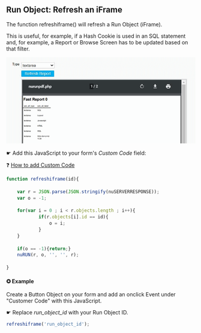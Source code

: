 ## Run Object: Refresh an iFrame

The function refreshiframe() will refresh a Run Object (iFrame). 

This is useful, for example, if a Hash Cookie is used in an SQL statement and, for example, a Report or Browse Screen has to be updated based on that filter.

<p align="left">
  <img src="screenshots/refresh_run_object.gif">
</p>


☛ Add this JavaScript to your form's *Custom Code* field:

 ❓ [How to add Custom Code](/codelib/common/form_add_custom_code_javascript.gif)

```javascript
function refreshiframe(id){

	var r = JSON.parse(JSON.stringify(nuSERVERRESPONSE));
	var o = -1;
	
	for(var i = 0 ; i < r.objects.length ; i++){
			if(r.objects[i].id == id){
				o = i;	
			}
	}

	if(o == -1){return;}
	nuRUN(r, o, '', '', r);

}
```

#### ✪ Example

Create a Button Object on your form and add an onclick Event under "Customer Code" with this JavaScript.

☛ Replace *run_object_id* with your Run Object ID.

```javascript
refreshiframe('run_object_id');
```
